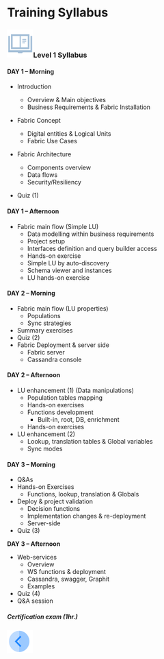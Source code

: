 # Training  Syllabus

### ![](/academy/00_Training_Level_1/images/syllabus.png)Level 1 Syllabus

#### **DAY 1 – Morning**

- Introduction
  - Overview & Main objectives
  - Business Requirements & Fabric Installation

- Fabric Concept
  - Digital entities & Logical Units
  - Fabric Use Cases

- Fabric Architecture
  - Components overview
  - Data flows
  - Security/Resiliency
- Quiz (1)

#### **DAY 1 – Afternoon**

- Fabric main flow (Simple LU)
  - Data modelling within business requirements
  - Project setup
  - Interfaces definition and query builder access
  - Hands-on exercise
  - Simple LU by auto-discovery
  - Schema viewer and instances
  - LU hands-on exercise

#### **DAY 2 – Morning**

- Fabric main flow (LU properties)
  - Populations
  - Sync strategies
-  Summary exercises
- Quiz (2)
- Fabric Deployment & server side
  - Fabric server
  - Cassandra console

#### **DAY 2 – Afternoon**

- LU enhancement (1) (Data manipulations)
  - Population tables mapping
  - Hands-on exercises
  - Functions development
    - Built-in, root, DB, enrichment
  - Hands-on exercises
- LU enhancement (2)
  - Lookup, translation tables & Global variables
  - Sync modes

#### **DAY 3 – Morning**

- Q&As
- Hands-on Exercises
  -  Functions, lookup, translation & Globals
- Deploy & project validation
  - Decision functions
  - Implementation changes & re-deployment
  - Server-side
- Quiz (3)

**DAY 3 – Afternoon**

- Web-services
  - Overview 
  - WS functions & deployment
  - Cassandra, swagger, Graphit
  - Examples 
- Quiz (4)
- Q&A session

##### Certification exam (1hr.)


[<img align="left" width="60" height="54" src="/articles/images/Previous.png">](/academy/00_Training_Level_1/00_Level_1_materials/00_Level_1_materials/00_Course_Overview.md)
